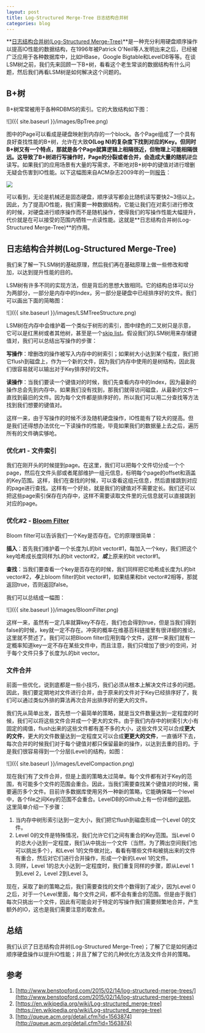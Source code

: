 ```yaml
---
layout: post
title: Log-Structured Merge-Tree 日志结构合并树
categories: blog
---
```


**[日志结构合并树(Log-Structured Merge-Tree)](http://citeseerx.ist.psu.edu/viewdoc/download?doi=10.1.1.44.2782&rep=rep1&type=pdf)**是一种充分利用硬盘顺序操作以提高IO性能的数据结构，在1996年被Patrick O'Neil等人发明出来之后，已经被广泛应用于各种数据库中，比如HBase，Google Bigtable和LevelDB等等。在谈LSM树之前，我们先来回顾一下B+树，看看这个老生常谈的数据结构有什么问题，然后我们再看LSM树是如何解决这个问题的。

## B+树
B+树常常被用于各种RDBMS的索引。它的大致结构如下图：

![]({{ site.baseurl }}/images/BpTree.png)

图中的Page可以看成是硬盘映射到内存的一个block。各个Page组成了一个具有良好查找性能的B+树，允许在大致**O(Log N)**的复杂度下找到对应的Key。但同时B+树又有一个特点，那就是各个Page就算逻辑上相隔很近，但物理上可能相隔很远。这导致了B+树进行写操作时，Page的分裂或者合并，会造成大量的**随机**硬盘读写。如果我们的应用场景有大量的写需求，不断地对B+树中的键值对进行增删无疑会伤害到IO性能。以下这幅图来自ACM杂志2009年的一则[报告](http://queue.acm.org/detail.cfm?id=1563874)：

![](http://deliveryimages.acm.org/10.1145/1570000/1563874/jacobs3.jpg)

可以看到，无论是机械还是固态硬盘，顺序读写都会比随机读写要快2~3倍以上。因此，为了提高IO性能，我们需要一种数据结构，它能让我们在对索引进行修改的时候，对硬盘进行顺序操作而不是随机操作，使得我们的写操作性能大幅提升，代价就是在可以接受的范围内牺牲一点读性能。这就是**日志结构合并树(Log-Structured Merge-Tree)**的作用。

## 日志结构合并树(Log-Structured Merge-Tree)
我们来了解一下LSM树的基础原理，然后我们再在基础原理上做一些修改和增加，以达到提升性能的目的。

LSM树有许多不同的实现方法，但是背后的思想大致相同。它的结构总体可以分为两部分，一部分是内存中的Index，另一部分是硬盘中已经排序好的文件。我们可以画出下面的简略图：

![]({{ site.baseurl }}/images/LSMTreeStructure.png)

LSM树在内存中会维护着一个类似于树形的索引，图中绿色的二叉树只是示意，它可以是红黑树或者其他树，甚至是一个[skip list](https://en.wikipedia.org/wiki/Skip_list)。假设我们的LSM树用来存储键值对，我们可以总结出写操作的步骤：

**写操作**：增删改的操作被写入内存中的树索引；如果树大小达到某个程度，我们把它flush到磁盘上，作为一个新的文件，因为我们内存中使用的是树结构，因此我们很容易就可以输出对于Key排序好的文件。

**读操作**：当我们要读一个键值对的时候，我们先查看内存中的Index，因为最新的操作总会先到内存中。如果我们没有找到，那我们就得访问磁盘，从最新的文件一直找到最旧的文件。因为每个文件都是排序好的，所以我们可以用二分查找等方法找到我们想要的键值对。

这样一来，由于写操作的时候不涉及随机硬盘操作，IO性能有了较大的提高。但是我们还得想办法优化一下读操作的性能，毕竟如果我们的数据量上去之后，遍历所有的文件确实够呛。

### 优化#1 - 文件索引
我们在刚开头的时候提到page。在这里，我们可以把每个文件切分成一个个page，然后在文件头部或者尾部维护一组元信息，标明每个page的offset和涵盖的Key范围。这样，我们在查找的时候，可以查看这组元信息，然后直接跳到对应的page进行查找。这样有一个好处，就是我们的键值对不需要定长。我们还可以把这些page索引保存在内存中，这样不需要读取文件里的元信息就可以直接跳到对应的page。

### 优化#2 - [Bloom Filter](https://en.wikipedia.org/wiki/Bloom_filter)
Bloom filter可以告诉我们一个Key是否存在。它的原理很简单：

**插入**：首先我们维护着一个长度为L的bit vector#1，每加入一个key，我们把这个key哈希成长度同样为L的bit vector#2，***或***上原来的bit vector#1。

**查找**：当我们要查看一个key是否存在的时候，我们同样把它哈希成长度为L的bit vector#2，***与***上bloom filter的bit vector#1，如果结果和bit vector#2相等，那就返回true，否则返回false。

我们可以总结成一幅图：

![]({{ site.baseurl }}/images/BloomFilter.png)

这样一来，虽然有一定几率就算key不存在，我们也会得到true，但是当我们得到false的时候，key就一定不存在。冲突的概率在维基百科链接里有很详细的推论，这里就不赘述了。我们可以把Bloom filter应用到每个文件，这样一来我们就有一定概率知道key一定不存在某些文件中，而且注意，我们只增加了很少的空间，对于每个文件只多了长度为L的bit vector。

### 文件合并
前面一些优化，说到底都是一些小技巧，我们必须从根本上解决文件过多的问题。因此，我们要定期地对文件进行合并，由于原来的文件对于Key已经排序好了，我们可以通过类似外排的算法再次合并出排序好的更大的文件。

我们先从简单出发，首先想一个最简单的策略，就是当文件数量达到一定程度的时候，我们可以将这些文件合并成一个更大的文件。由于我们内存中的树索引大小有固定的阈值，flush出来的这些文件都有差不多的大小，这些文件又可以合成**更大的文件**，更大的文件数量达到一定程度又可以合成**更更大的文件**，一直循环下去，每次合并的时候我们对于每个键值对都只保留最新的操作，以达到去重的目的。于是我们很容易得到一个分层(Level)的结构，如图：

![]({{ site.baseurl }}/images/LevelCompaction.png)

现在我们有了文件合并，但是上面的策略太过简单。每个文件都有对于Key的范围，有可能多个文件的范围会重合。因此，当我们需要查找某个键值对的时候，需要遍历多个文件。目前许多数据库使用另外一种新的策略，它能确保每一个level中，各个file之间Key的范围不会重合。LevelDB的Github上有一份详细的[说明](https://github.com/google/leveldb/blob/master/doc/impl.md)。这里简单介绍一下步骤：

 1. 当内存中树形索引达到一定大小，我们把它flush到磁盘形成一个Level 0的文件。
 2. Level 0的文件是特殊情况，我们允许它们之间有重合的Key范围。当Level 0的总大小达到一定程度，我们从中挑出一个文件（当然，为了腾出空间我们也可以挑出多个），和Level 1的文件做对比，看看有哪些文件和被挑出来的文件有重合，然后对它们进行合并操作，形成一个新的Level 1的文件。
 3. 同样，Level 1的总大小达到一定程度时，我们重复同样的步骤，即从Level 1到Level 2，Level 2到Level 3。

现在，采取了新的策略之后，我们需要查找的文件个数得到了减少，因为Level 0之后，对于一个Level里面，每个文件之间，都不会有重合的范围。但是由于我们每次只挑出一个文件，因此有可能会对于特定的写操作我们需要频繁地合并，产生额外的IO，这也是我们需要注意的取舍点。

## 总结
我们认识了日志结构合并树(Log-Structured Merge-Tree)；了解了它是如何通过顺序硬盘操作以提升IO性能；并且了解了它的几种优化方法及文件合并的策略。

## 参考
1. [http://www.benstopford.com/2015/02/14/log-structured-merge-trees/](http://www.benstopford.com/2015/02/14/log-structured-merge-trees)
2. [https://en.wikipedia.org/wiki/Log-structured_merge-tree](https://en.wikipedia.org/wiki/Log-structured_merge-tree)
3. [http://queue.acm.org/detail.cfm?id=1563874](http://queue.acm.org/detail.cfm?id=1563874)


















